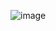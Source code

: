 ![image](https://user-images.githubusercontent.com/79536268/151168621-55e4c7db-5415-4afd-9b7f-37979e6b41bc.png)

